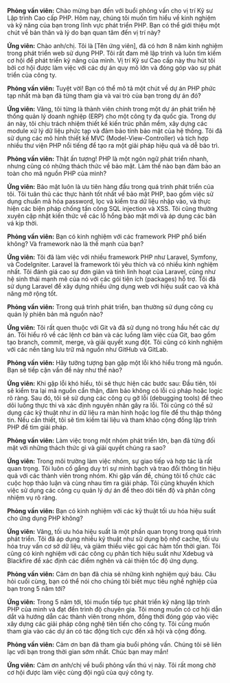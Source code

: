 **Phỏng vấn viên:** Chào mừng bạn đến với buổi phỏng vấn cho vị trí Kỹ sư Lập trình Cao cấp PHP. Hôm nay, chúng tôi muốn tìm hiểu về kinh nghiệm và kỹ năng của bạn trong lĩnh vực phát triển PHP. Bạn có thể giới thiệu một chút về bản thân và lý do bạn quan tâm đến vị trí này?

**Ứng viên:** Chào anh/chị. Tôi là [Tên ứng viên], đã có hơn 8 năm kinh nghiệm trong phát triển web sử dụng PHP. Tôi rất đam mê lập trình và luôn tìm kiếm cơ hội để phát triển kỹ năng của mình. Vị trí Kỹ sư Cao cấp này thu hút tôi bởi cơ hội được làm việc với các dự án quy mô lớn và đóng góp vào sự phát triển của công ty.

**Phỏng vấn viên:** Tuyệt vời! Bạn có thể mô tả một chút về dự án PHP phức tạp nhất mà bạn đã từng tham gia và vai trò của bạn trong dự án đó?

**Ứng viên:** Vâng, tôi từng là thành viên chính trong một dự án phát triển hệ thống quản lý doanh nghiệp (ERP) cho một công ty đa quốc gia. Trong dự án này, tôi chịu trách nhiệm thiết kế kiến trúc phần mềm, xây dựng các module xử lý dữ liệu phức tạp và đảm bảo tính bảo mật của hệ thống. Tôi đã sử dụng các mô hình thiết kế MVC (Model-View-Controller) và tích hợp nhiều thư viện PHP nổi tiếng để tạo ra một giải pháp hiệu quả và dễ bảo trì.

**Phỏng vấn viên:** Thật ấn tượng! PHP là một ngôn ngữ phát triển nhanh, nhưng cũng có những thách thức về bảo mật. Làm thế nào bạn đảm bảo an toàn cho mã nguồn PHP của mình?

**Ứng viên:** Bảo mật luôn là ưu tiên hàng đầu trong quá trình phát triển của tôi. Tôi tuân thủ các thực hành tốt nhất về bảo mật PHP, bao gồm việc sử dụng chuẩn mã hóa password, lọc và kiểm tra dữ liệu nhập vào, và thực hiện các biện pháp chống tấn công SQL injection và XSS. Tôi cũng thường xuyên cập nhật kiến thức về các lỗ hổng bảo mật mới và áp dụng các bản vá kịp thời.

**Phỏng vấn viên:** Bạn có kinh nghiệm với các framework PHP phổ biến không? Và framework nào là thế mạnh của bạn?

**Ứng viên:** Tôi đã làm việc với nhiều framework PHP như Laravel, Symfony, và CodeIgniter. Laravel là framework tôi yêu thích và có nhiều kinh nghiệm nhất. Tôi đánh giá cao sự đơn giản và tính linh hoạt của Laravel, cũng như hệ sinh thái mạnh mẽ của nó với các gói tiện ích (packages) hỗ trợ. Tôi đã sử dụng Laravel để xây dựng nhiều ứng dụng web với hiệu suất cao và khả năng mở rộng tốt.

**Phỏng vấn viên:** Trong quá trình phát triển, bạn thường sử dụng công cụ quản lý phiên bản mã nguồn nào?

**Ứng viên:** Tôi rất quen thuộc với Git và đã sử dụng nó trong hầu hết các dự án. Tôi hiểu rõ về các lệnh cơ bản và các luồng làm việc của Git, bao gồm tạo branch, commit, merge, và giải quyết xung đột. Tôi cũng có kinh nghiệm với các nền tảng lưu trữ mã nguồn như GitHub và GitLab.

**Phỏng vấn viên:** Hãy tưởng tượng bạn gặp một lỗi khó hiểu trong mã nguồn. Bạn sẽ tiếp cận vấn đề này như thế nào?

**Ứng viên:** Khi gặp lỗi khó hiểu, tôi sẽ thực hiện các bước sau: Đầu tiên, tôi sẽ kiểm tra lại mã nguồn cẩn thận, đảm bảo không có lỗi cú pháp hoặc logic rõ ràng. Sau đó, tôi sẽ sử dụng các công cụ gỡ lỗi (debugging tools) để theo dõi luồng thực thi và xác định nguyên nhân gây ra lỗi. Tôi cũng có thể sử dụng các kỹ thuật như in dữ liệu ra màn hình hoặc log file để thu thập thông tin. Nếu cần thiết, tôi sẽ tìm kiếm tài liệu và tham khảo cộng đồng lập trình PHP để tìm giải pháp.

**Phỏng vấn viên:** Làm việc trong một nhóm phát triển lớn, bạn đã từng đối mặt với những thách thức gì và giải quyết chúng ra sao?

**Ứng viên:** Trong môi trường làm việc nhóm, sự giao tiếp và hợp tác là rất quan trọng. Tôi luôn cố gắng duy trì sự minh bạch và trao đổi thông tin hiệu quả với các thành viên trong nhóm. Khi gặp vấn đề, chúng tôi tổ chức các cuộc họp thảo luận và cùng nhau tìm ra giải pháp. Tôi cũng khuyến khích việc sử dụng các công cụ quản lý dự án để theo dõi tiến độ và phân công nhiệm vụ rõ ràng.

**Phỏng vấn viên:** Bạn có kinh nghiệm với các kỹ thuật tối ưu hóa hiệu suất cho ứng dụng PHP không?

**Ứng viên:** Vâng, tối ưu hóa hiệu suất là một phần quan trọng trong quá trình phát triển. Tôi đã áp dụng nhiều kỹ thuật như sử dụng bộ nhớ cache, tối ưu hóa truy vấn cơ sở dữ liệu, và giảm thiểu việc gọi các hàm tốn thời gian. Tôi cũng có kinh nghiệm với các công cụ phân tích hiệu suất như Xdebug và Blackfire để xác định các điểm nghẽn và cải thiện tốc độ ứng dụng.

**Phỏng vấn viên:** Cảm ơn bạn đã chia sẻ những kinh nghiệm quý báu. Câu hỏi cuối cùng, bạn có thể nói cho chúng tôi biết mục tiêu nghề nghiệp của bạn trong 5 năm tới?

**Ứng viên:** Trong 5 năm tới, tôi muốn tiếp tục phát triển kỹ năng lập trình PHP của mình và đạt đến trình độ chuyên gia. Tôi mong muốn có cơ hội dẫn dắt và hướng dẫn các thành viên trong nhóm, đồng thời đóng góp vào việc xây dựng các giải pháp công nghệ tiên tiến cho công ty. Tôi cũng muốn tham gia vào các dự án có tác động tích cực đến xã hội và cộng đồng.

**Phỏng vấn viên:** Cảm ơn bạn đã tham gia buổi phỏng vấn. Chúng tôi sẽ liên lạc với bạn trong thời gian sớm nhất. Chúc bạn may mắn!

**Ứng viên:** Cảm ơn anh/chị về buổi phỏng vấn thú vị này. Tôi rất mong chờ cơ hội được làm việc cùng đội ngũ của quý công ty.
